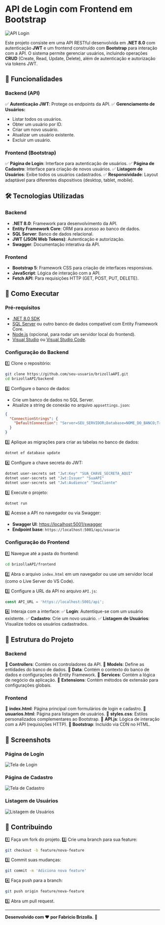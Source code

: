 # API de Login com Frontend em Bootstrap

![API Login](https://via.placeholder.com/1000x400?text=API+de+Login+com+.NET+e+Bootstrap)

Este projeto consiste em uma API RESTful desenvolvida em **.NET 8.0** com autenticação **JWT** e um frontend construído com **Bootstrap** para interação com a API. O sistema permite gerenciar usuários, incluindo operações **CRUD** (Create, Read, Update, Delete), além de autenticação e autorização via tokens JWT.

## 📌 Funcionalidades

### Backend (API)
✅ **Autenticação JWT**: Protege os endpoints da API.
✅ **Gerenciamento de Usuários:**
- Listar todos os usuários.
- Obter um usuário por ID.
- Criar um novo usuário.
- Atualizar um usuário existente.
- Excluir um usuário.

### Frontend (Bootstrap)
✅ **Página de Login**: Interface para autenticação de usuários.
✅ **Página de Cadastro**: Interface para criação de novos usuários.
✅ **Listagem de Usuários**: Exibe todos os usuários cadastrados.
✅ **Responsividade**: Layout adaptável para diferentes dispositivos (desktop, tablet, mobile).

## 🛠️ Tecnologias Utilizadas

### Backend
- **.NET 8.0**: Framework para desenvolvimento da API.
- **Entity Framework Core**: ORM para acesso ao banco de dados.
- **SQL Server**: Banco de dados relacional.
- **JWT (JSON Web Tokens)**: Autenticação e autorização.
- **Swagger**: Documentação interativa da API.

### Frontend
- **Bootstrap 5**: Framework CSS para criação de interfaces responsivas.
- **JavaScript**: Lógica de interação com a API.
- **Fetch API**: Para requisições HTTP (GET, POST, PUT, DELETE).

## 🚀 Como Executar

### Pré-requisitos

- [.NET 8.0 SDK](https://dotnet.microsoft.com/download/dotnet/8.0)
- [SQL Server](https://www.microsoft.com/pt-br/sql-server/sql-server-downloads) ou outro banco de dados compatível com Entity Framework Core.
- [Node.js](https://nodejs.org/) (opcional, para rodar um servidor local do frontend).
- [Visual Studio](https://visualstudio.microsoft.com/) ou [Visual Studio Code](https://code.visualstudio.com/).

### Configuração do Backend

1️⃣ Clone o repositório:
```bash
git clone https://github.com/seu-usuario/brizollaAPI.git
cd brizollaAPI/backend
```

2️⃣ Configure o banco de dados:
- Crie um banco de dados no SQL Server.
- Atualize a string de conexão no arquivo `appsettings.json`:

```json
{
  "ConnectionStrings": {
    "DefaultConnection": "Server=SEU_SERVIDOR;Database=NOME_DO_BANCO;Trusted_Connection=True;"
  }
}
```

3️⃣ Aplique as migrações para criar as tabelas no banco de dados:
```bash
dotnet ef database update
```

4️⃣ Configure a chave secreta do JWT:
```bash
dotnet user-secrets set "Jwt:Key" "SUA_CHAVE_SECRETA_AQUI"
dotnet user-secrets set "Jwt:Issuer" "SuaAPI"
dotnet user-secrets set "Jwt:Audience" "SeuCliente"
```

5️⃣ Execute o projeto:
```bash
dotnet run
```

6️⃣ Acesse a API no navegador ou via Swagger:
- **Swagger UI**: [https://localhost:5001/swagger](https://localhost:5001/swagger)
- **Endpoint base**: `https://localhost:5001/api/usuario`

### Configuração do Frontend

1️⃣ Navegue até a pasta do frontend:
```bash
cd brizollaAPI/frontend
```

2️⃣ Abra o arquivo `index.html` em um navegador ou use um servidor local (como o Live Server do VS Code).

3️⃣ Configure a URL da API no arquivo `API.js`:
```javascript
const API_URL = 'https://localhost:5001/api';
```

4️⃣ Interaja com a interface:
✅ **Login**: Autentique-se com um usuário existente.
✅ **Cadastro**: Crie um novo usuário.
✅ **Listagem de Usuários**: Visualize todos os usuários cadastrados.

## 📂 Estrutura do Projeto

### Backend
📁 **Controllers**: Contém os controladores da API.
📁 **Models**: Define as entidades do banco de dados.
📁 **Data**: Contém o contexto do banco de dados e configurações do Entity Framework.
📁 **Services**: Contém a lógica de negócio da aplicação.
📁 **Extensions**: Contém métodos de extensão para configurações globais.

### Frontend
📄 **index.html**: Página principal com formulários de login e cadastro.
📄 **usuarios.html**: Página para listagem de usuários.
📄 **styles.css**: Estilos personalizados complementares ao Bootstrap.
📄 **API.js**: Lógica de interação com a API (requisições HTTP).
📄 **Bootstrap**: Incluído via CDN no HTML.

## 📸 Screenshots

### Página de Login
![Tela de Login](https://via.placeholder.com/800x400?text=Tela+de+Login)

### Página de Cadastro
![Tela de Cadastro](https://via.placeholder.com/800x400?text=Tela+de+Cadastro)

### Listagem de Usuários
![Listagem de Usuários](https://via.placeholder.com/800x400?text=Listagem+de+Usuários)

## 🤝 Contribuindo

1️⃣ Faça um fork do projeto.
2️⃣ Crie uma branch para sua feature:
```bash
git checkout -b feature/nova-feature
```
3️⃣ Commit suas mudanças:
```bash
git commit -m 'Adiciona nova feature'
```
4️⃣ Faça push para a branch:
```bash
git push origin feature/nova-feature
```
5️⃣ Abra um pull request.



---

**Desenvolvido com ❤️ por Fabricio Brizolla.** 🚀

